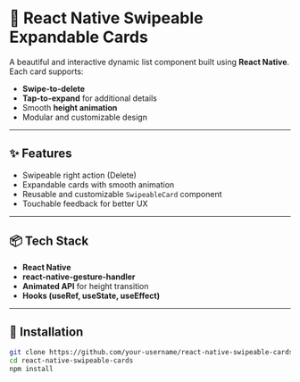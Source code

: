 # 📝 React Native Swipeable Expandable Cards

A beautiful and interactive dynamic list component built using **React Native**. Each card supports:
- **Swipe-to-delete**
- **Tap-to-expand** for additional details
- Smooth **height animation**
- Modular and customizable design

---

## ✨ Features

- Swipeable right action (Delete)
- Expandable cards with smooth animation
- Reusable and customizable `SwipeableCard` component
- Touchable feedback for better UX

---

## 📦 Tech Stack

- **React Native**
- **react-native-gesture-handler**
- **Animated API** for height transition
- **Hooks (useRef, useState, useEffect)**

---

## 🔧 Installation

```bash
git clone https://github.com/your-username/react-native-swipeable-cards.git
cd react-native-swipeable-cards
npm install
